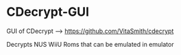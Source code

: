 # CDecrypt-GUI
GUI of CDecrypt --> https://github.com/VitaSmith/cdecrypt

Decrypts NUS WiiU Roms that can be emulated in emulator
